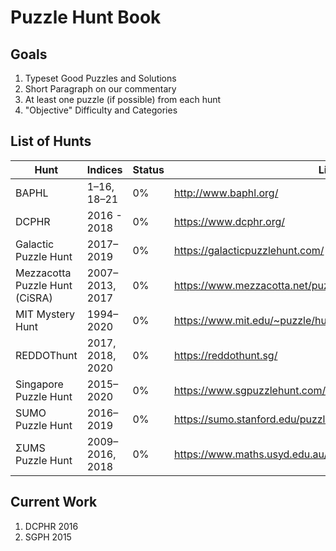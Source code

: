 # Puzzle Hunt Book

## Goals

1. Typeset Good Puzzles and Solutions
2. Short Paragraph on our commentary
3. At least one puzzle (if possible) from each hunt
4. "Objective" Difficulty and Categories

## List of Hunts

| Hunt | Indices | Status | Link |
|-|-|-|-|
| BAPHL | 1–16, 18–21 | 0% | http://www.baphl.org/ |
| DCPHR | 2016 - 2018 | 0% | https://www.dcphr.org/ |
| Galactic Puzzle Hunt | 2017–2019 | 0% | https://galacticpuzzlehunt.com/ |
| Mezzacotta Puzzle Hunt (CiSRA) | 2007–2013, 2017 | 0% | https://www.mezzacotta.net/puzzle/ |
| MIT Mystery Hunt | 1994–2020 | 0% | https://www.mit.edu/~puzzle/huntsbyyear.html |
| REDDOThunt | 2017, 2018, 2020 | 0% | https://reddothunt.sg/ |
| Singapore Puzzle Hunt | 2015–2020 | 0% | https://www.sgpuzzlehunt.com/ |
| SUMO Puzzle Hunt | 2016–2019 | 0% | https://sumo.stanford.edu/puzzlehunt/index.html |
| ΣUMS Puzzle Hunt | 2009–2016, 2018 | 0% | https://www.maths.usyd.edu.au/ub/sums/puzzlehunt/2018/index |

## Current Work

1. DCPHR 2016
2. SGPH  2015

